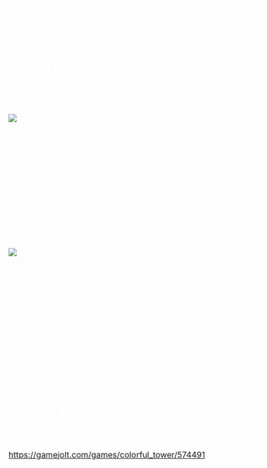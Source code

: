 <h1>Godot Game<h1>

<h1>Game Jaaj 5 - Developed by Noise and Tricer<h1>
  
<p>This game was developed in a Game Jam known as Game JAAJ</p>

![gamejaaj5](https://user-images.githubusercontent.com/75907263/104138308-0fbf9600-5382-11eb-9645-5e1e224fc3ee.png)

<p>Colorful Tower is a 2D top-down shooter bullet hell game made in two weeks for Game jaaj 5 (http://jams.gamejolt.io/game_jaaj5/games)</p>

<h1>Game Concept<h1>

<p>You need to survive against 10 waves of different colored monsters and switch between the colors to deal damage</p>
    
![gamejaajscreen1](https://user-images.githubusercontent.com/75907263/104138814-72fef780-5385-11eb-9369-01538d839606.png)

<h1>Development Process<h1>

 <p>We basically used godot engine to do everthing and GLSL to control the system of colors</p>
 <p>Sprites were made in aseprite</p>
    
 <p>Obs: Some scripts are not too much optimized due the time (as menus scripts in general), but we felt that we learnt a lot :)</p>
    
<h1>How to play<h1>
  
 Just click the link and download it: https://gamejolt.com/games/colorful_tower/574491


<style>
body {
  color: white;
}
p{
  font-size: 16px;
  font-weight: lighter; 
}
</style>